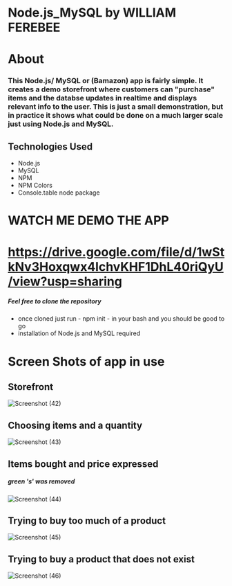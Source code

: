 # Node.js_MySQL  by WILLIAM FEREBEE

# About
 ### This Node.js/ MySQL or (Bamazon) app is fairly simple. It creates a demo storefront where customers can "purchase" items and the databse updates in realtime and displays relevant info to the user. This is just a small demonstration, but in practice it shows what could be done on a much larger scale just using Node.js and MySQL.
 
 
 ## Technologies Used
  * Node.js
  * MySQL
  * NPM
  * NPM Colors
  * Console.table node package



#   WATCH ME DEMO THE APP
# https://drive.google.com/file/d/1wStkNv3Hoxqwx4lchvKHF1DhL40riQyU/view?usp=sharing


##### Feel free to clone the repository
 * once cloned just run - npm init - in your bash and you should be good to go
 * installation of Node.js and MySQL required
 
 
 





# Screen Shots of app in use


## Storefront 
![Screenshot (42)](https://user-images.githubusercontent.com/53095806/70967587-a6793080-2064-11ea-894e-5f487814ccf6.png)


## Choosing items and a quantity
![Screenshot (43)](https://user-images.githubusercontent.com/53095806/70967591-aa0cb780-2064-11ea-9976-ed1fb03293cd.png)

## Items bought and price expressed   
##### green 's' was removed
![Screenshot (44)](https://user-images.githubusercontent.com/53095806/70967596-ada03e80-2064-11ea-9ed6-b2129231327a.png)

## Trying to buy too much of a product
![Screenshot (45)](https://user-images.githubusercontent.com/53095806/70967599-b133c580-2064-11ea-9f5a-70de4e3dc231.png)

## Trying to buy a product that does not exist
![Screenshot (46)](https://user-images.githubusercontent.com/53095806/70967611-b85ad380-2064-11ea-8755-efe626a13d8e.png)

